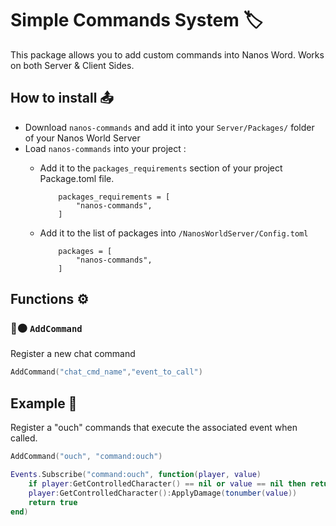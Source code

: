 # Simple Commands System 🏷️

This package allows you to add custom commands into Nanos Word. Works on both Server & Client Sides.

## How to install 📤

- Download `nanos-commands` and add it into your `Server/Packages/` folder of your Nanos World Server
- Load `nanos-commands` into your project : 
    - Add it to the `packages_requirements` section of your project Package.toml file. 

        ```
            packages_requirements = [
                "nanos-commands",
            ]
        ```
    - Add it to the list of packages into `/NanosWorldServer/Config.toml`

        ```
            packages = [
                "nanos-commands",
            ]
        ```

## Functions ⚙️

### 🔵🟠 **`AddCommand`**

Register a new chat command

```lua
AddCommand("chat_cmd_name","event_to_call")
```

## Example 📝

Register a "ouch" commands that execute the associated event when called.
```lua
AddCommand("ouch", "command:ouch")

Events.Subscribe("command:ouch", function(player, value)
    if player:GetControlledCharacter() == nil or value == nil then return end
    player:GetControlledCharacter():ApplyDamage(tonumber(value))
    return true
end)
```